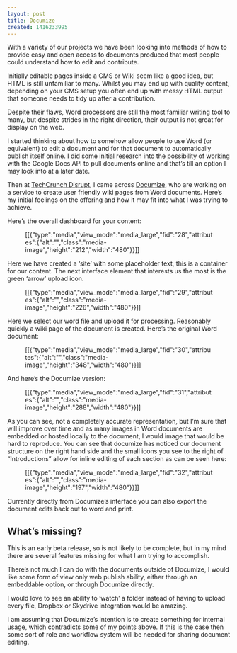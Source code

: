 ```yaml
---
layout: post
title: Documize
created: 1416233995
---
```



With a variety of our projects we have been looking into methods of how to provide easy and open access to documents produced that most people could understand how to edit and contribute.

Initially editable pages inside a CMS or Wiki seem like a good idea, but HTML is still unfamiliar to many. Whilst you may end up with quality content, depending on your CMS setup you often end up with messy HTML output that someone needs to tidy up after a contribution.

Despite their flaws, Word processors are still the most familiar writing tool to many, but despite strides in the right direction, their output is not great for display on the web.

I started thinking about how to somehow allow people to use Word (or equivalent) to edit a document and for that document to automatically publish itself online. I did some initial research into the possibility of working with the Google Docs API to pull documents online and that&rsquo;s till an option I may look into at a later date.

Then at <a href="http://techcrunch.com/event-type/disrupt/" target="_blank">TechCrunch Disrupt</a>, I came across <a href="http://www.documize.com" target="_blank">Documize</a>, who are working on a service to create user friendly wiki pages from Word documents. Here&rsquo;s my initial feelings on the offering and how it may fit into what I was trying to achieve.

Here&rsquo;s the overall dashboard for your content:<figure>[[{"type":"media","view_mode":"media_large","fid":"28","attributes":{"alt":"","class":"media-image","height":"212","width":"480"}}]]</figure>

Here we have created a &lsquo;site&rsquo; with some placeholder text, this is a container for our content. The next interface element that interests us the most is the green &lsquo;arrow&rsquo; upload icon.<figure>[[{"type":"media","view_mode":"media_large","fid":"29","attributes":{"alt":"","class":"media-image","height":"226","width":"480"}}]]</figure>

Here we select our word file and upload it for processing. Reasonably quickly a wiki page of the document is created. Here&rsquo;s the original Word document:<figure>[[{"type":"media","view_mode":"media_large","fid":"30","attributes":{"alt":"","class":"media-image","height":"348","width":"480"}}]]</figure>

And here&rsquo;s the Documize version:<figure>[[{"type":"media","view_mode":"media_large","fid":"31","attributes":{"alt":"","class":"media-image","height":"288","width":"480"}}]]</figure>

As you can see, not a completely accurate representation, but I&rsquo;m sure that will improve over time and as many images in Word documents are embedded or hosted locally to the document, I would image that would be hard to reproduce. You can see that documize has noticed our document structure on the right hand side and the small icons you see to the right of &ldquo;Introductions&rdquo; allow for inline editing of each section as can be seen here:<figure>[[{"type":"media","view_mode":"media_large","fid":"32","attributes":{"alt":"","class":"media-image","height":"197","width":"480"}}]]</figure>

Currently directly from Documize&rsquo;s interface you can also export the document edits back out to word and print.<h2 id="whatsmissing">What&rsquo;s missing?</h2>

This is an early beta release, so is not likely to be complete, but in my mind there are several features missing for what I am trying to accomplish.

There&rsquo;s not much I can do with the documents outside of Documize, I would like some form of view only web publish ability, either through an embeddable option, or through Documize directly.

I would love to see an ability to &lsquo;watch&rsquo; a folder instead of having to upload every file, Dropbox or Skydrive integration would be amazing.

I am assuming that Documize&rsquo;s intention is to create something for internal usage, which contradicts some of my points above. If this is the case then some sort of role and workflow system will be needed for sharing document editing.
